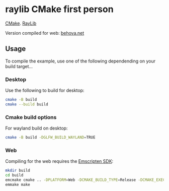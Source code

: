 # raylib CMake first person

[CMake](https://cmake.org).
[RayLib](https://www.raylib.com/)

Version compiled for web:
[behova.net](https://behova.net/)

## Usage

To compile the example, use one of the following dependending on your build target...

### Desktop

Use the following to build for desktop:

``` bash
cmake -B build
cmake --build build
```

### Cmake build options

For wayland build on desktop:

``` bash
cmake -B build -DGLFW_BUILD_WAYLAND=TRUE
```

### Web

Compiling for the web requires the [Emscripten SDK](https://emscripten.org/docs/getting_started/downloads.html):

``` bash
mkdir build
cd build
emcmake cmake .. -DPLATFORM=Web -DCMAKE_BUILD_TYPE=Release -DCMAKE_EXECUTABLE_SUFFIX=".html"
emmake make
```
